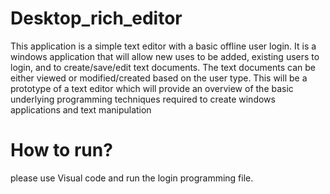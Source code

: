 # Desktop_rich_editor
This application is a simple text editor with a basic offline user login. It is a
windows application that will allow new uses to be added, existing users to login, and to
create/save/edit text documents. The text documents can be either viewed or modified/created
based on the user type. This will be a prototype of a text editor which will provide an overview of
the basic underlying programming techniques required to create windows applications and text
manipulation

# How to run?
please use Visual code and run the login programming file.
